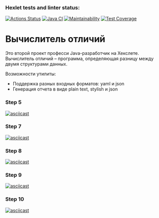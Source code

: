 ### Hexlet tests and linter status:
[![Actions Status](https://github.com/vaspav98/java-project-71/workflows/hexlet-check/badge.svg)](https://github.com/vaspav98/java-project-71/actions)
[![Java CI](https://github.com/vaspav98/java-project-71/actions/workflows/my-check.yml/badge.svg)](https://github.com/vaspav98/java-project-71/actions/workflows/my-check.yml)
[![Maintainability](https://api.codeclimate.com/v1/badges/1015f19da150375bdfa0/maintainability)](https://codeclimate.com/github/vaspav98/java-project-71/maintainability)
[![Test Coverage](https://api.codeclimate.com/v1/badges/1015f19da150375bdfa0/test_coverage)](https://codeclimate.com/github/vaspav98/java-project-71/test_coverage)
# Вычислитель отличий
Это второй проект професси Java-разработчик на Хекслете. Вычислитель отличий – программа, определяющая разницу между двумя структурами данных.

Возможности утилиты:
* Поддержка разных входных форматов: yaml и json
* Генерация отчета в виде plain text, stylish и json


### Step 5
[![asciicast](https://asciinema.org/a/567939.svg)](https://asciinema.org/a/567939)
### Step 7
[![asciicast](https://asciinema.org/a/569122.svg)](https://asciinema.org/a/569122)
### Step 8
[![asciicast](https://asciinema.org/a/569276.svg)](https://asciinema.org/a/569276)
### Step 9
[![asciicast](https://asciinema.org/a/569720.svg)](https://asciinema.org/a/569720)
### Step 10
[![asciicast](https://asciinema.org/a/569749.svg)](https://asciinema.org/a/569749)
